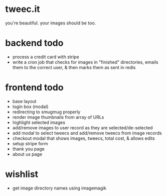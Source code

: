 tweec.it
========

you're beautiful. your images should be too. 

backend todo
============
* process a credit card with stripe
* write a cron job that checks for images in "finished" directories, emails them to the correct user, & then marks them as sent in redis

frontend todo
=============
* base layout
* login box (modal)
* redirecting to smugmug properly
* render image thumbnails from array of URLs
* highlight selected images
* add/remove images to user record as they are selected/de-selected
* add modal to select tweecs and add/remove tweecs from image records
* checkout modal that shows images, tweecs, total cost, & allows edits
* setup stripe form
* thank you page
* about us page

wishlist
=========
* get image directory names using imagemagik